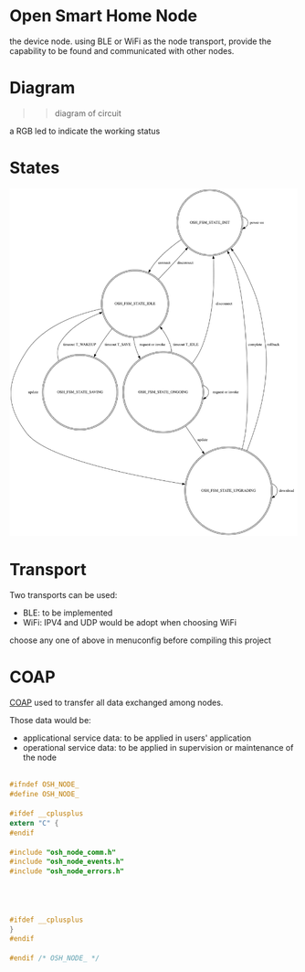 <!--
 * @Author: Zheng, Yang kevin.cn.zhengyang@gmail.com
 * @Date: 2024-04-29 23:10:16
 * @LastEditors: Zheng, Yang kevin.cn.zhengyang@gmail.com
 * @LastEditTime: 2024-05-01 11:20:02
 * @FilePath: /OpenSmartHome/components/osh_node/README.md
 * @Description: 这是默认设置,请设置`customMade`, 打开koroFileHeader查看配置 进行设置: https://github.com/OBKoro1/koro1FileHeader/wiki/%E9%85%8D%E7%BD%AE
-->
# Open Smart Home Node

the device node. using BLE or WiFi as the node transport, provide the
capability to be found and communicated with other nodes.

# Diagram

>> diagram of circuit

a RGB led to indicate the working status


# States

![FSM of node](images/node_fsm.svg)

# Transport

Two transports can be used:
- BLE: to be implemented
- WiFi: IPV4 and UDP would be adopt when choosing WiFi

choose any one of above in menuconfig before compiling this project

# COAP

[COAP](https://en.wikipedia.org/wiki/Constrained_Application_Protocol) used to transfer all data exchanged among nodes.

Those data would be:

- applicational service data: to be applied in users' application
- operational service data: to be applied in supervision or maintenance of the node


``` C

#ifndef OSH_NODE_
#define OSH_NODE_

#ifdef __cplusplus
extern "C" {
#endif

#include "osh_node_comm.h"
#include "osh_node_events.h"
#include "osh_node_errors.h"




#ifdef __cplusplus
}
#endif

#endif /* OSH_NODE_ */

```